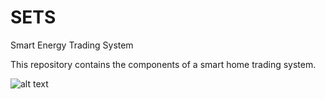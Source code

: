 # SETS
Smart Energy Trading System

This repository contains the components of a smart home trading system. 

![alt text](https://github.com/k2703/SETS/jade-env.png "Logo Title Text 1")
